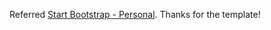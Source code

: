 Referred [Start Bootstrap - Personal](https://github.com/StartBootstrap/startbootstrap-personal).
Thanks for the template!

